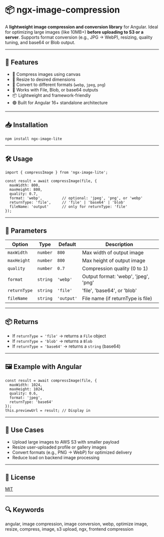 # 📦 ngx-image-compression

A **lightweight image compression and conversion library** for Angular. Ideal for optimizing large images (like 10MB+) **before uploading to S3 or a server**. Supports format conversion (e.g., JPG → WebP), resizing, quality tuning, and base64 or Blob output.

---

## 🚀 Features

- 🔧 Compress images using canvas
- 📐 Resize to desired dimensions
- 🎯 Convert to different formats (`webp`, `jpeg`, `png`)
- 🧠 Works with File, Blob, or base64 outputs
- 📦 Lightweight and framework-friendly
- 🟢 Built for Angular 16+ standalone architecture

---

## 📥 Installation

```
npm install ngx-image-lite
```

---

## 🛠️ Usage

```
import { compressImage } from 'ngx-image-lite';

const result = await compressImage(file, {
  maxWidth: 800,
  maxHeight: 800,
  quality: 0.7,
  format: 'webp',         // optional: 'jpeg', 'png', or 'webp'
  returnType: 'file',     // 'file' | 'base64' | 'blob'
  fileName: 'output'      // only for returnType: 'file'
});
```

---

## 📘 Parameters

| Option | Type | Default | Description |
|--------|------|---------|-------------|
| `maxWidth` | `number` | `800` | Max width of output image |
| `maxHeight` | `number` | `800` | Max height of output image |
| `quality` | `number` | `0.7` | Compression quality (0 to 1) |
| `format` | `string` | `'webp'` | Output format: 'webp', 'jpeg', 'png' |
| `returnType` | `string` | `'file'` | 'file', 'base64', or 'blob' |
| `fileName` | `string` | `'output'` | File name (if returnType is file) |

---

## 📦 Returns

- If `returnType = 'file'` → returns a `File` object
- If `returnType = 'blob'` → returns a `Blob`
- If `returnType = 'base64'` → returns a `string` (base64)

---

## 🖼️ Example with Angular

```
const result = await compressImage(file, {
  maxWidth: 1024,
  maxHeight: 1024,
  quality: 0.6,
  format: 'jpeg',
  returnType: 'base64'
});
this.previewUrl = result; // Display in 
```

---

## 📌 Use Cases

- Upload large images to AWS S3 with smaller payload
- Resize user-uploaded profile or gallery images
- Convert formats (e.g., PNG → WebP) for optimized delivery
- Reduce load on backend image processing

---

## 🔖 License

[MIT](LICENSE)

---

## 🔍 Keywords

angular, image compression, image conversion, webp, optimize image, resize, compress, image, s3 upload, ngx, frontend compression
```